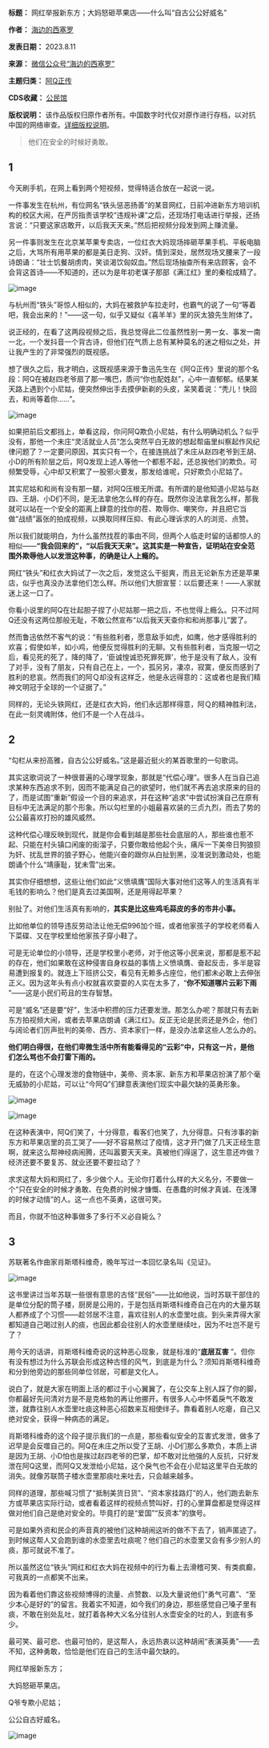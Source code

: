

**标题：** 网红举报新东方；大妈怒砸苹果店——什么叫“自古公公好威名”  

**作者：** [海边的西塞罗](https://chinadigitaltimes.net/space/海边的西塞罗)  

**发表日期：** 2023.8.11  

**来源：** [微信公众号“海边的西塞罗”](https://web.archive.org/web/https://mp.weixin.qq.com/s/KxIqqRn6Gy4U7C7F4D07rw)  

**主题归类：** [阿Q正传](https://chinadigitaltimes.net/space/阿Q正传)  

**CDS收藏：** [公民馆](https://chinadigitaltimes.net/space/%E5%85%AC%E6%B0%91%E9%A6%86)  

**版权说明：** 该作品版权归原作者所有。中国数字时代仅对原作进行存档，以对抗中国的网络审查。[详细版权说明](https://chinadigitaltimes.net/chinese/copyright)。



> 
> 他们在安全的时候好勇敢。
> 
> 
> 


1
-


今天刷手机，在网上看到两个短视频，觉得特适合放在一起说一说。


一件事发生在杭州，有位网名“铁头惩恶扬善”的某音网红，日前冲进新东方培训机构的校区大闹，在严厉指责该学校“违规补课”之后，还现场打电话进行举报，还扬言说：“只要这家店敢开，以后我天天来。”然后把视频分段发到网上赚流量。



另一件事则发生在北京某苹果专卖店，一位红衣大妈现场摔砸苹果手机、平板电脑之后，大骂所有用苹果的都是美日走狗、汉奸。情到深处，居然现场叉腰来了一段诗朗诵：“壮士饥餐胡虏肉，笑谈渴饮匈奴血。”然后现场抽查所有来店顾客，会不会背这首诗——不知道的，还以为是年初老谋子那部《满江红》里的秦桧成精了。


![image](https://chinadigitaltimes.net/chinese/files/2023/08/post-699276-64d6901cde698.)


与杭州而“铁头”哥惊人相似的，大妈在被救护车拉走时，也霸气的说了一句“等着吧，我会出来的！”——这一句，似乎又疑似《喜羊羊》里的灰太狼先生附体了。


说正经的，在看了这两段视频之后，我总觉得此二位虽然性别一男一女、事发一南一北，一个发抖音一个背古诗，但他们在气质上总有某种莫名的迷之相似之处，并让我产生的了非常强烈的既视感。


想了很久之后，我才明白，这既视感来源于鲁迅先生在《阿Q正传》里说的那个名段：阿Q在被赵四老爷扇了那一嘴巴，质问“你也配姓赵”，心中一直郁郁。结果某天路上遇到个小尼姑，便突然伸出手去摸伊新剃的头皮，呆笑着说：“秃儿！快回去，和尚等着你……”。


![image](https://chinadigitaltimes.net/chinese/files/2023/08/post-699276-64d6901ce5b01.)


如果把前后文都挡上，单看这段，你问阿Q欺负小尼姑，有什么明确动机么？似乎没有，那他一个未庄“灵活就业人员”怎么突然平白无故的想起帮庙里纠察起作风纪律问题了？一定要问原因，其实只有一个，在接连挑战了未庄从赵四老爷到王胡、小D的所有阶层之后，阿Q发现上述人等他一个都惹不起，还总挨他们的欺负。可频繁受辱，心中却又积累了一股邪火要发，那发给谁呢，只好欺负小尼姑了。


其实尼姑和和尚有没有那一腿，对阿Q压根无所谓。有所谓的是他知道小尼姑与赵四、王胡、小D们不同，是无法拿他怎么样的存在。既然你没法拿我怎么样，那我就可以站在一个安全的距离上肆意的找你的茬、欺辱你、嘲笑你，并且把它当做“战绩”嚣张的拍成视频，以换取同样压抑、有此心理诉求的人的浏览、点赞。


所以我们就能明白，为什么虽然找茬的事由不同，但两个人临走时留的话都惊人的相似——**“我会回来的”，“以后我天天来”。这其实是一种宣告，证明站在安全范围外欺辱他人以发泄这种事，的确是让人上瘾的。** 


网红“铁头”和红衣大妈试了一次之后，发觉这么干挺爽，而且无论新东方还是苹果店，似乎也真没办法拿他们怎么样。所以他们大胆宣誓：以后要还来！——人家就迷上这一口了。


你看小说里的阿Q在壮起胆子捏了小尼姑那一把之后，不也觉得上瘾么。只不过阿Q还没有这两位那般无耻，不敢公然宣布“以后我天天查你和和尚那事儿”罢了。


然而鲁迅依然不客气的说：“有些胜利者，愿意敌手如虎，如鹰，他才感得胜利的欢喜；假使如羊，如小鸡，他便反觉得胜利的无聊。又有些胜利者，当克服一切之后，看见死的死了，降的降了，‘臣诚惶诚恐死罪死罪’，他于是没有了敌人，没有了对手，没有了朋友，只有自己在上，一个，孤另另，凄凉，寂寞，便反而感到了胜利的悲哀。然而我们的阿Ｑ却没有这样乏，他是永远得意的：这或者也是我们精神文明冠于全球的一个证据了。”


同样的，无论头铁网红，还是红衣大妈，他们永远那样得意，阿Ｑ的精神胜利法，在此一刻灵魂附体，他们不是一个人在战斗。


2
-


“勾栏从来扮高雅，自古公公好威名。”这是最近挺火的某首歌里的一句歌词。


其实这歌词说了一种很普遍的心理学现象，那就是“代偿心理”。很多人在当自己追求某种东西追求不到，因而不能满足自己的欲望时，他们就不再去追求原来的目的了，而是试图“重新”假设一个目的来追求，并在这种“追求”中尝试扮演自己在原有目标中无法满足的那个形象。所以勾栏里的小姐最喜欢装的三贞九烈，而去了势的公公最喜欢打扮的雄风威然。


这种代偿心理反映到现代，就是你会看到越是那些社会底层的人，那些谁也惹不起、只能在村头镇口闲废的街溜子，只要你敢给他起个头，痛斥一下美帝日狗狼狈为奸、扰乱世界的狼子野心，他能兴奋的跟你从白扯到黑，没准说到激动处，也能朗诵个什么“靖康耻，犹未雪”出来。


其实你仔细想想，这些让他们如此“义愤填膺”国际大事对他们这等人的生活真有半毛钱的影响么？他们是真去过美国啊，还是用得起苹果？


别扯了。对他们生活真有影响的，**其实是比这些鸡毛蒜皮的多的市井小事。** 


比如他单位的领导违反劳动法让他无偿996加个班，或者他家孩子的学校老师看人下菜碟、又在学校里给他家孩子穿小鞋了。


可是无论单位的小领导，还是学校里小老师，对于他这等小民来说，那都是惹不起的存在，他们如果敢在这种侵害自身权益的事情上义愤填膺、奋起反击，多半是容易遭到报复的。就连上下班挤公交，看见有无赖多占座位，他们都未必敢上去伸张正义。因为这年头有点小权就喜欢耍耍的人实在太多了，“**你不知道哪片云彩下雨** ”——这是小民们苟且的生存智慧。


可是“威名”还是要“好”，生活中积攒的压力还要发泄。那怎么办呢？那就只有去新东方拍视频大闹，或者去苹果店朗诵《满江红》。反正无论是民资还是外企，他们与阔论者们厉声批判的美帝、西方、资本家们一样，是没办法拿这些人怎么办的。


**他们明白得很，在他们卑微生活中所有能看得见的“云彩”中，只有这一片，是他们怎么骂也不会打雷下雨的。** 


是的，在这个心理发泄的食物链中，美帝、资本家、新东方和苹果店扮演了那个毫无威胁的小尼姑，可以让“今阿Q”们肆意表演他们现实中最欠缺的英勇形象。


![image](https://chinadigitaltimes.net/chinese/files/2023/08/post-699276-64d6901cece38.)


![image](https://chinadigitaltimes.net/chinese/files/2023/08/post-699276-64d6901d09479.png)


在这种表演中，阿Q们笑了，十分得意，看客们也笑了，九分得意。只有涉事的新东方和苹果店里的员工哭了——好不容易熬过了疫情，这才开门做了几天正经生意啊，就来这么帮神经病闹腾，还叫嚣要天天来。真被他们得逞了，这生意还咋做？经济还要不要复苏、就业还要不要拉动了？


求求这帮大妈和网红了，多少做个人。无论你打着什么样的大义名分，不要做一个“只在安全的时候才勇敢、在免费的时候才慷慨、在愚蠢的时候才真诚、在浅薄的时候才动情”的人。这一点也不英勇，这很可笑。


而且，你就不怕这种事做多了多行不义必自毙么？


3
-


苏联著名作曲家肖斯塔科维奇，晚年写过一本回忆录名叫《见证》。


![image](https://chinadigitaltimes.net/chinese/files/2023/08/post-699276-64d6901d0f7e8.)


这书里讲过当年苏联一些很有意思的古怪“民俗”——比如他说，当时苏联干部住的是单位分配的筒子楼，厨房是公用的，于是包括肖斯塔科维奇自己在内的大量苏联人都养成了个习惯——趁邻居不注意，喜欢往别人的水壶里吐痰。到头来弄得大家都知道自己喝过别人的痰，也因此都会往别人的水壶里继续吐，因为不吐岂不是亏了？


用今天的话讲，肖斯塔科维奇说的这种恶心现象，就是标准的“**底层互害** ”。但你有没有想过为什么苏联会形成这种古怪的风气，到底是为什么？须知肖斯塔科维奇和分到他旁边的那些同单位邻居，可都是文化人。


说白了，就是大家在明面上活的都过于小心翼翼了，在公交车上别人踩了你的脚，你都最好先问清对方是不是克格勃的再让他挪开。有很多人心中怀着戾气不敢发泄，就靠往别人水壶里吐痰这种恶心招数来互相使绊子。靠看着别人吃瘪，自己又绝对安全，获得一种病态的满足。


肖斯塔科维奇的这个段子提示我们的一点是，那些看似安全的互害式发泄，做多了迟早是会反噬自己的。阿Q在未庄之所以受了王胡、小D们那么多欺负，本质上讲是因为王胡、小D怕也是挨过赵四老爷的巴掌，却不敢对比他强的人反抗，只好发泄在阿Q这里，而阿Q又发泄给小尼姑，这个戾气也不会在小尼姑这里平白无故的消失。就像苏联筒子楼水壶里那痰吐来吐去，只会越来越多。


同样的道理，那些喊习惯了“抵制美货日货”、“资本家挂路灯”的人，他们跑去新东方或苹果店实际行动，或者看着这样的视频点赞叫好，打的心里算盘都是觉得这样做对他们自己是绝对安全的。毕竟打的是“爱国”“反资本”的旗号。


可是如果外资和民企的声音真的被他们这种胡闹这听的做不下去了，销声匿迹了。到时候这帮人又会跑到谁的水壶里去吐痰呢？他们自己的水壶里又会有多少别人的痰，那可就说不准了。


所以虽然这位“铁头”网红和红衣大妈在视频中的行为看上去滑稽可笑、有类疯癫，可我真的一点都笑不出来。


因为看着他们靠这些视频博得的流量、点赞数、以及大量说他们“勇气可嘉”、“至少本心是好的”的留言。我着实不知道，如今我们的身边，那些感觉自己嗓子里有痰，不敢在别处乱吐，就打着各种大义名分往别人水壶安全的吐的人，到底有多少。


最可笑、最可悲、也最可怕的，是这帮人，永远热衷以这种胡闹“表演英勇”——去不知，这种勇敢，恰恰是他们在自己的生活中最欠缺的。


网红举报新东方；


大妈怒砸苹果店。


Q爷专欺小尼姑；


公公自古好威名。


![image](https://chinadigitaltimes.net/chinese/files/2023/08/post-699276-64d6901d16354.)

